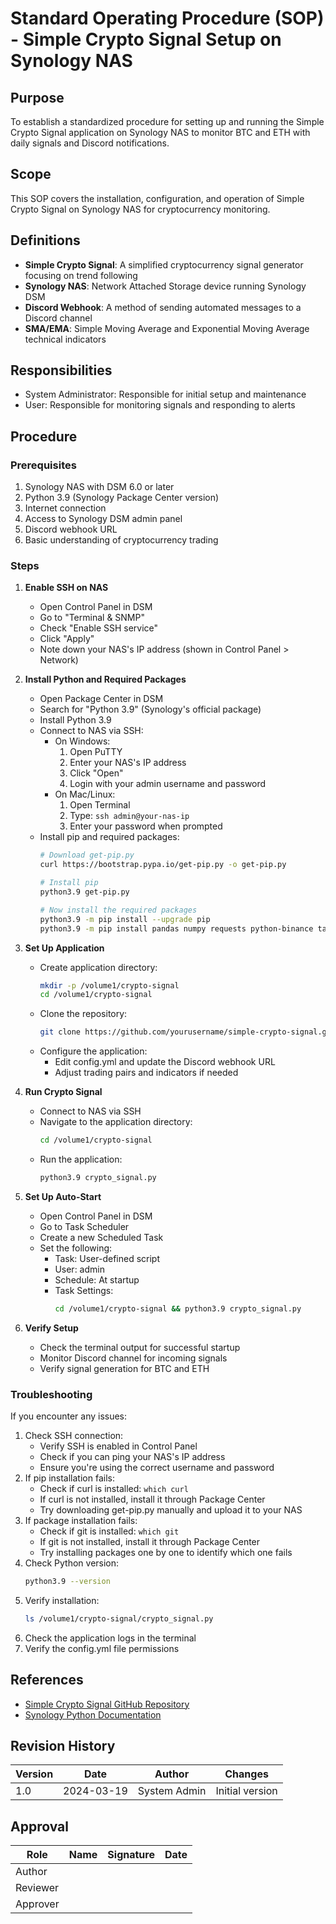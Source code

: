 # Standard Operating Procedure (SOP) - Simple Crypto Signal Setup on Synology NAS

## Purpose
To establish a standardized procedure for setting up and running the Simple Crypto Signal application on Synology NAS to monitor BTC and ETH with daily signals and Discord notifications.

## Scope
This SOP covers the installation, configuration, and operation of Simple Crypto Signal on Synology NAS for cryptocurrency monitoring.

## Definitions
- **Simple Crypto Signal**: A simplified cryptocurrency signal generator focusing on trend following
- **Synology NAS**: Network Attached Storage device running Synology DSM
- **Discord Webhook**: A method of sending automated messages to a Discord channel
- **SMA/EMA**: Simple Moving Average and Exponential Moving Average technical indicators

## Responsibilities
- System Administrator: Responsible for initial setup and maintenance
- User: Responsible for monitoring signals and responding to alerts

## Procedure

### Prerequisites
1. Synology NAS with DSM 6.0 or later
2. Python 3.9 (Synology Package Center version)
3. Internet connection
4. Access to Synology DSM admin panel
5. Discord webhook URL
6. Basic understanding of cryptocurrency trading

### Steps
1. **Enable SSH on NAS**
   - Open Control Panel in DSM
   - Go to "Terminal & SNMP"
   - Check "Enable SSH service"
   - Click "Apply"
   - Note down your NAS's IP address (shown in Control Panel > Network)

2. **Install Python and Required Packages**
   - Open Package Center in DSM
   - Search for "Python 3.9" (Synology's official package)
   - Install Python 3.9
   - Connect to NAS via SSH:
     - On Windows:
       1. Open PuTTY
       2. Enter your NAS's IP address
       3. Click "Open"
       4. Login with your admin username and password
     - On Mac/Linux:
       1. Open Terminal
       2. Type: `ssh admin@your-nas-ip`
       3. Enter your password when prompted
   - Install pip and required packages:
     ```bash
     # Download get-pip.py
     curl https://bootstrap.pypa.io/get-pip.py -o get-pip.py
     
     # Install pip
     python3.9 get-pip.py
     
     # Now install the required packages
     python3.9 -m pip install --upgrade pip
     python3.9 -m pip install pandas numpy requests python-binance ta-lib python-dotenv
     ```

3. **Set Up Application**
   - Create application directory:
     ```bash
     mkdir -p /volume1/crypto-signal
     cd /volume1/crypto-signal
     ```
   - Clone the repository:
     ```bash
     git clone https://github.com/yourusername/simple-crypto-signal.git .
     ```
   - Configure the application:
     - Edit config.yml and update the Discord webhook URL
     - Adjust trading pairs and indicators if needed

4. **Run Crypto Signal**
   - Connect to NAS via SSH
   - Navigate to the application directory:
     ```bash
     cd /volume1/crypto-signal
     ```
   - Run the application:
     ```bash
     python3.9 crypto_signal.py
     ```

5. **Set Up Auto-Start**
   - Open Control Panel in DSM
   - Go to Task Scheduler
   - Create a new Scheduled Task
   - Set the following:
     - Task: User-defined script
     - User: admin
     - Schedule: At startup
     - Task Settings:
       ```bash
       cd /volume1/crypto-signal && python3.9 crypto_signal.py
       ```

6. **Verify Setup**
   - Check the terminal output for successful startup
   - Monitor Discord channel for incoming signals
   - Verify signal generation for BTC and ETH

### Troubleshooting
If you encounter any issues:
1. Check SSH connection:
   - Verify SSH is enabled in Control Panel
   - Check if you can ping your NAS's IP address
   - Ensure you're using the correct username and password
2. If pip installation fails:
   - Check if curl is installed: `which curl`
   - If curl is not installed, install it through Package Center
   - Try downloading get-pip.py manually and upload it to your NAS
3. If package installation fails:
   - Check if git is installed: `which git`
   - If git is not installed, install it through Package Center
   - Try installing packages one by one to identify which one fails
4. Check Python version:
   ```bash
   python3.9 --version
   ```
5. Verify installation:
   ```bash
   ls /volume1/crypto-signal/crypto_signal.py
   ```
6. Check the application logs in the terminal
7. Verify the config.yml file permissions

## References
- [Simple Crypto Signal GitHub Repository](https://github.com/yourusername/simple-crypto-signal)
- [Synology Python Documentation](https://www.synology.com/en-global/knowledgebase/DSM/help/DSM/AdminCenter/application_python)

## Revision History
| Version | Date | Author | Changes |
|---------|------|--------|---------|
| 1.0 | 2024-03-19 | System Admin | Initial version |

## Approval
| Role | Name | Signature | Date |
|------|------|-----------|------|
| Author | | | |
| Reviewer | | | |
| Approver | | | | 